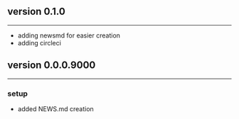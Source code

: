 ## version 0.1.0

---

- adding newsmd for easier creation
- adding circleci

## version 0.0.0.9000

---

### setup

- added NEWS.md creation


